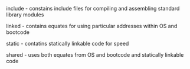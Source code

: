 include - constains include files for compiling and assembling standard library modules

linked - contains equates for using particular addresses within OS and bootcode

static - contatins statically linkable code for speed

shared - uses both equates from OS and bootcode and statically linkable code